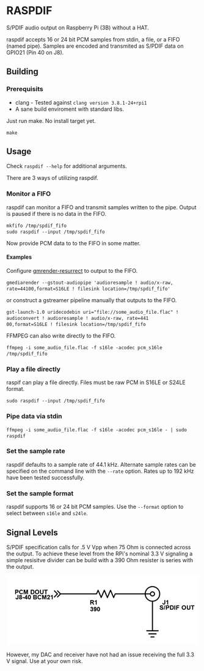 # RASPDIF
S/PDIF audio output on Raspberry Pi (3B) without a HAT.

raspdif accepts 16 or 24 bit PCM samples from stdin, a file, or a FIFO (named pipe). Samples are encoded and transmited as S/PDIF data on GPIO21 (Pin 40 on J8).

## Building
### Prerequisits
* clang - Tested against `clang version 3.8.1-24+rpi1`
* A sane build enviroment with standard libs.

Just run make. No install target yet.
```
make
```

## Usage
Check `raspdif --help` for additional arguments.

There are 3 ways of utilizing raspdif.
### Monitor a FIFO
raspdif can monitor a FIFO and transmit samples written to the pipe. Output is paused if there is no data in the FIFO.

```
mkfifo /tmp/spdif_fifo
sudo raspdif --input /tmp/spdif_fifo
```

Now provide PCM data to to the FIFO in some matter.

#### Examples
Configure [gmrender-resurrect](https://github.com/hzeller/gmrender-resurrect) to output to the FIFO.
```
gmediarender --gstout-audiopipe 'audioresample ! audio/x-raw, rate=44100,format=S16LE ! filesink location=/tmp/spdif_fifo'
```

or construct a gstreamer pipeline manually that outputs to the FIFO.
```
gst-launch-1.0 uridecodebin uri="file://some_audio_file.flac" ! audioconvert ! audioresample ! audio/x-raw, rate=441
00,format=S16LE ! filesink location=/tmp/spdif_fifo
```

FFMPEG can also write directly to the FIFO.
```
ffmpeg -i some_audio_file.flac -f s16le -acodec pcm_s16le /tmp/spdif_fifo
```

### Play a file directly
raspif can play a file directly. Files must be raw PCM in S16LE or S24LE format.
```
sudo raspdif --input /tmp/spdif_fifo
```

### Pipe data via stdin
```
ffmpeg -i some_audio_file.flac -f s16le -acodec pcm_s16le - | sudo raspdif
```

### Set the sample rate
raspdif defaults to a sample rate of 44.1 kHz. Alternate sample rates can be specified on the command line with the `--rate` option. Rates up to 192 kHz have been tested successfully. 

### Set the sample format
raspdif supports 16 or 24 bit PCM samples. Use the `--format` option to select between `s16le` and `s24le`.

## Signal Levels
S/PDIF specification calls for .5 V Vpp when 75 Ohm is connected across the output. To achieve these level from the RPi's nominal 3.3 V signaling a simple resisitve divider can be build with a 390 Ohm resister is series with the output.

![Resistive Divider](raspdif_divider.png)

However, my DAC and receiver have not had an issue receiving the full 3.3 V signal. Use at your own risk.
